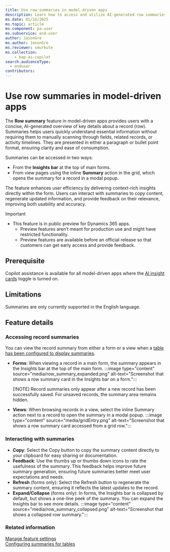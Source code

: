 ```yaml
---
title: Use row summaries in model-driven apps 
description: Learn how to access and utilize AI-generated row summaries in main forms.
ms.date: 01/16/2025
ms.topic: article
ms.component: pa-user
ms.subservice: end-user
author: JasonGre
ms.author: JasonGre
ms.reviewer: smurkute
ms.collection: 
    - bap-ai-copilot 
search.audienceType: 
  - enduser
contributors:
---
```


# Use row summaries in model-driven apps
The **Row summary** feature in model-driven apps provides users with a concise, AI-generated overview of key details about a record (row). Summaries helps users quickly understand essential information without requiring them to manually scanning through fields, related records, or activity timelines. They are presented in either a paragraph or bullet point format, ensuring clarity and ease of consumption.

Summaries can be accessed in two ways:
- From the **Insights bar** at the top of main forms. 
- From view pages using the inline **Summary** action in the grid, which opens the summary for a record in a modal popup.

The feature enhances user efficiency by delivering context-rich insights directly within the form. Users can interact with summaries to copy content, regenerate updated information, and provide feedback on their relevance, improving both usability and accuracy.

> [!IMPORTANT]
> - This feature is in public preview for Dynamics 365 apps.
>   - Preview features aren’t meant for production use and might have restricted functionality.
>   - Preview features are available before an official release so that customers can get early access and provide feedback.

## Prerequisite
Copilot assistance is available for all model-driven apps where the [AI insight cards](/power-platform/admin/settings-features#ai-insight-cards-preview) toggle is turned on. 

## Limitations
Summaries are only currently supported in the English language.

## Feature details

### Accessing record summaries
You can view the record summary from either a form or a view when a [table has been configured to display summaries](../maker/data-platform/configure-form-row-summary.md#create-a-row-summary).

- **Forms**: When viewing a record in a main form, the summary appears in the Insights bar at the top of the main form.
  :::image type="content" source="media/row_summary_expanded.png" alt-text="Screenshot that shows a row summary card in the Insights bar on a form.":::

  [!NOTE] Record summaries only appear after a new record has been successfully saved. For unsaved records, the summary area remains hidden. 

- **Views**: When browsing records in a view, select the inline Summary action next to a record to open the summary in a modal popup.
  :::image type="content" source="media/gridEntry.png" alt-text="Screenshot that shows a row summary card accessed from a grid row.":::

### Interacting with summaries 
- **Copy**: Select the Copy button to copy the summary content directly to your clipboard for easy sharing or documentation. 
- **Feedback**: Use the thumbs up or thumbs down icons to rate the usefulness of the summary. This feedback helps improve future summary generation, ensuring future summaries better meet user expectations and needs.
- **Refresh** (forms only): Select the Refresh button to regenerate the summary content, ensuring it reflects the latest updates to the record. 
- **Expand/Collapse** (forms only): In forms, the Insights bar is collapsed by default, but shows a one-line peek of the summary. You can expand the Insights bar to see more details.
  :::image type="content" source="media/row_summary_collapsed.png" alt-text="Screenshot that shows a collapsed row summary."::: 

### Related information

[Manage feature settings](/power-platform/admin/settings-features)  
[Configuring summaries for tables](../maker/data-platform/configure-form-row-summary.md#create-a-row-summary)  
